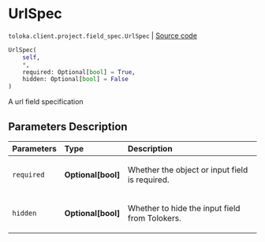 # UrlSpec
`toloka.client.project.field_spec.UrlSpec` | [Source code](https://github.com/Toloka/toloka-kit/blob/v1.1.1/src/client/project/field_spec.py#L112)

```python
UrlSpec(
    self,
    *,
    required: Optional[bool] = True,
    hidden: Optional[bool] = False
)
```

A url field specification

## Parameters Description

| Parameters | Type | Description |
| :----------| :----| :-----------|
`required`|**Optional\[bool\]**|<p>Whether the object or input field is required.</p>
`hidden`|**Optional\[bool\]**|<p>Whether to hide the input field from Tolokers.</p>
